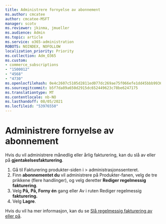 ```yaml
---
title: Administrere fornyelse av abonnement
ms.author: cmcatee
author: cmcatee-MSFT
manager: scotv
ms.reviewer: jkinma, jmueller
ms.audience: Admin
ms.topic: article
ms.service: o365-administration
ROBOTS: NOINDEX, NOFOLLOW
localization_priority: Priority
ms.collection: Adm_O365
ms.custom:
- commerce_subscriptions
- "1500012"
- "4568"
- "4730"
ms.openlocfilehash: 0e4c2607c5105d2811ed077dc269ae75f066efe1dd45bbb9936b2336a370a052
ms.sourcegitcommit: b5f7da89a650d2915dc652449623c78be6247175
ms.translationtype: MT
ms.contentlocale: nb-NO
ms.lasthandoff: 08/05/2021
ms.locfileid: "53976550"
---
```

# <a name="manage-subscription-renewal"></a>Administrere fornyelse av abonnement

Hvis du vil administrere månedlig eller årlig fakturering, kan du slå av eller på **gjentakelsesfakturering**.

1. Gå til Fakturering produkter-siden i   >  **[](https://go.microsoft.com/fwlink/p/?linkid=842054)** administrasjonssenteret.
2. Finn **abonnementet du** vil administrere på Produkter-fanen, velg de tre prikkene (flere handlinger), og velg deretter **Rediger regelmessig fakturering**.
3. Velg **På,** **På, Forny én** gang eller Av i ruten Rediger regelmessig **fakturering.** 
4. Velg **Lagre**.

Hvis du vil ha mer informasjon, kan du se [Slå regelmessig fakturering av eller på](/microsoft-365/commerce/subscriptions/renew-your-subscription#turn-recurring-billing-off-or-on).

